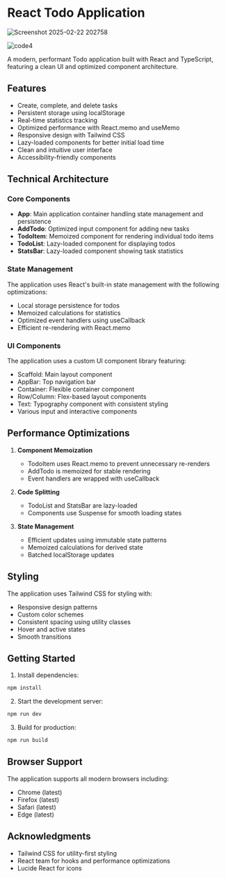 # React Todo Application
![Screenshot 2025-02-22 202758](https://github.com/user-attachments/assets/daaa125c-7888-430d-8fa9-db77d772f6ab)

![code4](https://github.com/user-attachments/assets/cecdfc6b-687b-4dde-98c0-debac267d7b2)



A modern, performant Todo application built with React and TypeScript, featuring a clean UI and optimized component architecture.

## Features

- Create, complete, and delete tasks
- Persistent storage using localStorage
- Real-time statistics tracking
- Optimized performance with React.memo and useMemo
- Responsive design with Tailwind CSS
- Lazy-loaded components for better initial load time
- Clean and intuitive user interface
- Accessibility-friendly components

## Technical Architecture

### Core Components

- **App**: Main application container handling state management and persistence
- **AddTodo**: Optimized input component for adding new tasks
- **TodoItem**: Memoized component for rendering individual todo items
- **TodoList**: Lazy-loaded component for displaying todos
- **StatsBar**: Lazy-loaded component showing task statistics

### State Management

The application uses React's built-in state management with the following optimizations:

- Local storage persistence for todos
- Memoized calculations for statistics
- Optimized event handlers using useCallback
- Efficient re-rendering with React.memo

### UI Components

The application uses a custom UI component library featuring:

- Scaffold: Main layout component
- AppBar: Top navigation bar
- Container: Flexible container component
- Row/Column: Flex-based layout components
- Text: Typography component with consistent styling
- Various input and interactive components


## Performance Optimizations

1. **Component Memoization**
   - TodoItem uses React.memo to prevent unnecessary re-renders
   - AddTodo is memoized for stable rendering
   - Event handlers are wrapped with useCallback

2. **Code Splitting**
   - TodoList and StatsBar are lazy-loaded
   - Components use Suspense for smooth loading states

3. **State Management**
   - Efficient updates using immutable state patterns
   - Memoized calculations for derived state
   - Batched localStorage updates

## Styling

The application uses Tailwind CSS for styling with:

- Responsive design patterns
- Custom color schemes
- Consistent spacing using utility classes
- Hover and active states
- Smooth transitions

## Getting Started

1. Install dependencies:
```bash
npm install
```

2. Start the development server:
```bash
npm run dev
```

3. Build for production:
```bash
npm run build
```

## Browser Support

The application supports all modern browsers including:

- Chrome (latest)
- Firefox (latest)
- Safari (latest)
- Edge (latest)





## Acknowledgments

- Tailwind CSS for utility-first styling
- React team for hooks and performance optimizations
- Lucide React for icons

